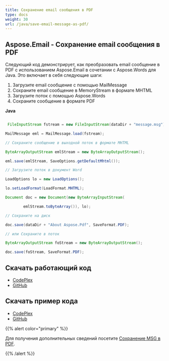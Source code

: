 ```yaml
---
title: Сохранение email сообщения в PDF
type: docs
weight: 30
url: /java/save-email-message-as-pdf/
---
```


## **Aspose.Email - Сохранение email сообщения в PDF**
Следующий код демонстрирует, как преобразовать email сообщение в PDF с использованием Aspose.Email в сочетании с Aspose.Words для Java. Это включает в себя следующие шаги:

1. Загрузите email сообщение с помощью MailMessage
1. Сохраните email сообщение в MemoryStream в формате MHTML
1. Загрузите поток с помощью Aspose.Words
1. Сохраните сообщение в формате PDF

**Java**

``` java

 FileInputStream fstream = new FileInputStream(dataDir + "message.msg");

MailMessage eml = MailMessage.load(fstream);

// Сохраните сообщение в выходной поток в формате MHTML

ByteArrayOutputStream emlStream = new ByteArrayOutputStream();

eml.save(emlStream, SaveOptions.getDefaultMhtml());

// Загрузите поток в документ Word

LoadOptions lo = new LoadOptions();

lo.setLoadFormat(LoadFormat.MHTML);

Document doc = new Document(new ByteArrayInputStream(

		emlStream.toByteArray()), lo);

// Сохраните на диск

doc.save(dataDir + "About Aspose.Pdf", SaveFormat.PDF);

// или Сохраните в поток

ByteArrayOutputStream foStream = new ByteArrayOutputStream();

doc.save(foStream, SaveFormat.PDF);


```
## **Скачать работающий код**
- [CodePlex](https://archive.codeplex.com/?p=asposeemailjavaapachepoi)
- [GitHub](https://github.com/aspose-email/Aspose.Email-for-Java/releases/tag/Aspose.Email_Java_for_Apache_POI-v1.0.0)
## **Скачать пример кода**
- [CodePlex](https://archive.codeplex.com/?p=asposeemailjavaapachepoi#src/main/java/com/aspose/email/examples/asposefeatures/conversion/savemessageaspdf/AsposeSaveMessageAsPDF.java)
- [GitHub](https://github.com/aspose-email/Aspose.Email-for-Java/blob/master/Plugins/Aspose_Email_for_Apache_POI/src/main/java/com/aspose/email/examples/asposefeatures/conversion/savemessageaspdf/AsposeSaveMessageAsPDF.java)

{{% alert color="primary" %}} 

Для получения дополнительных сведений посетите [Сохранение MSG в PDF](/email/java/creating-and-saving-msg-files/).

{{% /alert %}}